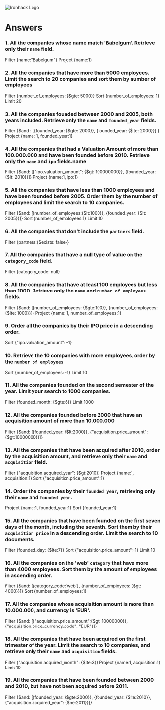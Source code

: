 ![Ironhack Logo](https://i.imgur.com/1QgrNNw.png)

# Answers

### 1. All the companies whose name match 'Babelgum'. Retrieve only their `name` field.

Filter {name:"Babelgum"}
Project {name:1}

### 2. All the companies that have more than 5000 employees. Limit the search to 20 companies and sort them by **number of employees**.

Filter {number_of_employees: {$gte: 5000}}
Sort {number_of_employees: 1}
Limit 20

### 3. All the companies founded between 2000 and 2005, both years included. Retrieve only the `name` and `founded_year` fields.

Filter {$and : [{founded_year: {$gte: 2000}}, {founded_year: {$lte: 2000}}] }
Project {name: 1, founded_year:1}

### 4. All the companies that had a Valuation Amount of more than 100.000.000 and have been founded before 2010. Retrieve only the `name` and `ipo` fields.name

Filter {$and:  [{"ipo.valuation_amount": {$gt: 100000000}}, {founded_year: {$lt: 2010}}]}
Project {name:1, ipo:1}

### 5. All the companies that have less than 1000 employees and have been founded before 2005. Order them by the number of employees and limit the search to 10 companies.

Filter {$and:  [{number_of_employees:{$lt:1000}}, {founded_year: {$lt: 2005}}]}
Sort {number_of_employees:1}
Limit 10

### 6. All the companies that don't include the `partners` field.

Filter {partners:{$exists: false}}

### 7. All the companies that have a null type of value on the `category_code` field.

Filter {category_code: null}

### 8. All the companies that have at least 100 employees but less than 1000. Retrieve only the `name` and `number of employees` fields.

Filter {$and: [{number_of_employees: {$gte:100}}, {number_of_employees: {$lte: 1000}}]}
Project {name: 1, number_of_employees:1}

### 9. Order all the companies by their IPO price in a descending order.

Sort {"ipo.valuation_amount": -1}

### 10. Retrieve the 10 companies with more employees, order by the `number of employees`

Sort {number_of_employees: -1}
Limit 10

### 11. All the companies founded on the second semester of the year. Limit your search to 1000 companies.

Filter {founded_month: {$gte:6}}
Limit 1000

### 12. All the companies founded before 2000 that have an acquisition amount of more than 10.000.000

Filter {$and: [{founded_year: {$lt:2000}}, {"acquisition.price_amount": {$gt:10000000}}]}

### 13. All the companies that have been acquired after 2010, order by the acquisition amount, and retrieve only their `name` and `acquisition` field.

Filter {"acquisition.acquired_year": {$gt:2010}}
Project {name:1, acquisition:1}
Sort {"acquisition.price_amount":1}

### 14. Order the companies by their `founded year`, retrieving only their `name` and `founded year`.
Project {name:1, founded_year:1}
Sort {founded_year:1}

### 15. All the companies that have been founded on the first seven days of the month, including the seventh. Sort them by their `acquisition price` in a descending order. Limit the search to 10 documents.

Filter {founded_day: {$lte:7}}
Sort {"acquisition.price_amount":-1}
Limit 10

### 16. All the companies on the 'web' `category` that have more than 4000 employees. Sort them by the amount of employees in ascending order.

Filter {$and: [{category_code:'web'}, {number_of_employees: {$gt: 4000}}]}
Sort {number_of_employees:1}

### 17. All the companies whose acquisition amount is more than 10.000.000, and currency is 'EUR'.
Filter {$and: [{"acquisition.price_amount":{$gt: 10000000}}, {"acquisition.price_currency_code": "EUR"}]}

### 18. All the companies that have been acquired on the first trimester of the year. Limit the search to 10 companies, and retrieve only their `name` and `acquisition` fields.

Filter {"acquisition.acquired_month": {$lte:3}}
Project {name:1, acquisition:1}
Limit 10

### 19. All the companies that have been founded between 2000 and 2010, but have not been acquired before 2011.

Filter {$and: [{founded_year: {$gte:2000}}, {founded_year: {$lte:2010}}, {"acquisition.acquired_year": {$ne:2011}}]}
